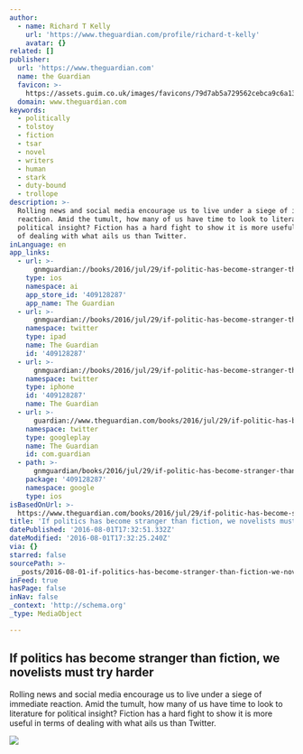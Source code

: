 ```yaml
---
author:
  - name: Richard T Kelly
    url: 'https://www.theguardian.com/profile/richard-t-kelly'
    avatar: {}
related: []
publisher:
  url: 'https://www.theguardian.com'
  name: the Guardian
  favicon: >-
    https://assets.guim.co.uk/images/favicons/79d7ab5a729562cebca9c6a13c324f0e/32x32.ico
  domain: www.theguardian.com
keywords:
  - politically
  - tolstoy
  - fiction
  - tsar
  - novel
  - writers
  - human
  - stark
  - duty-bound
  - trollope
description: >-
  Rolling news and social media encourage us to live under a siege of immediate
  reaction. Amid the tumult, how many of us have time to look to literature for
  political insight? Fiction has a hard fight to show it is more useful in terms
  of dealing with what ails us than Twitter.
inLanguage: en
app_links:
  - url: >-
      gnmguardian://books/2016/jul/29/if-politic-has-become-stranger-than-fiction-novelist-try-harder?contenttype=Article&source=applinks
    type: ios
    namespace: ai
    app_store_id: '409128287'
    app_name: The Guardian
  - url: >-
      gnmguardian://books/2016/jul/29/if-politic-has-become-stranger-than-fiction-novelist-try-harder?contenttype=Article&source=twitter
    namespace: twitter
    type: ipad
    name: The Guardian
    id: '409128287'
  - url: >-
      gnmguardian://books/2016/jul/29/if-politic-has-become-stranger-than-fiction-novelist-try-harder?contenttype=Article&source=twitter
    namespace: twitter
    type: iphone
    id: '409128287'
    name: The Guardian
  - url: >-
      guardian://www.theguardian.com/books/2016/jul/29/if-politic-has-become-stranger-than-fiction-novelist-try-harder
    namespace: twitter
    type: googleplay
    name: The Guardian
    id: com.guardian
  - path: >-
      gnmguardian/books/2016/jul/29/if-politic-has-become-stranger-than-fiction-novelist-try-harder?contenttype=Article&source=google
    package: '409128287'
    namespace: google
    type: ios
isBasedOnUrl: >-
  https://www.theguardian.com/books/2016/jul/29/if-politic-has-become-stranger-than-fiction-novelist-try-harder?curator=MediaREDEF
title: 'If politics has become stranger than fiction, we novelists must try harder'
datePublished: '2016-08-01T17:32:51.332Z'
dateModified: '2016-08-01T17:32:25.240Z'
via: {}
starred: false
sourcePath: >-
  _posts/2016-08-01-if-politics-has-become-stranger-than-fiction-we-novelists-m.md
inFeed: true
hasPage: false
inNav: false
_context: 'http://schema.org'
_type: MediaObject

---
```

<article style=""><h1>If politics has become stranger than fiction, we novelists must try harder</h1><p>Rolling news and social media encourage us to live under a siege of immediate reaction. Amid the tumult, how many of us have time to look to literature for political insight? Fiction has a hard fight to show it is more useful in terms of dealing with what ails us than Twitter.</p><img src="https://i.guim.co.uk/img/media/bfb0e8fea1368db5a0550cc1d098884d4b86b22f/0_87_3000_1800/3000.jpg?w=1200&amp;h=630&amp;q=55&amp;auto=format&amp;usm=12&amp;fit=crop&amp;bm=normal&amp;ba=bottom%2Cleft&amp;blend64=aHR0cHM6Ly91cGxvYWRzLmd1aW0uY28udWsvMjAxNi8wNS8yNS9vdmVybGF5LWxvZ28tMTIwMC05MF9vcHQucG5n&amp;s=c3c22a6c805e7da40b5c547063335bd9" /></article>